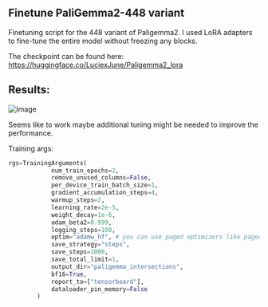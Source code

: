## Finetune PaliGemma2-448 variant

Finetuning script for the 448 variant of Paligemma2. I used LoRA adapters to fine-tune the entire model without freezing any blocks. 

The checkpoint can be found here: https://huggingface.co/LuciexJune/Paligemma2_lora

## Results:

![image](https://github.com/user-attachments/assets/ae724e87-ef8a-4d4b-9de2-24687cad328b)

Seems like to work maybe additional tuning might be needed to improve the performance.

Training args:
```python
rgs=TrainingArguments(
            num_train_epochs=2,
            remove_unused_columns=False,
            per_device_train_batch_size=1,
            gradient_accumulation_steps=4,
            warmup_steps=2,
            learning_rate=2e-5,
            weight_decay=1e-6,
            adam_beta2=0.999,
            logging_steps=100,
            optim="adamw_hf", # you can use paged optimizers like paged_adamw_8bit for QLoRA
            save_strategy="steps",
            save_steps=1000,
            save_total_limit=1,
            output_dir="paligemma_intersections",
            bf16=True,
            report_to=["tensorboard"],
            dataloader_pin_memory=False
        )
```
